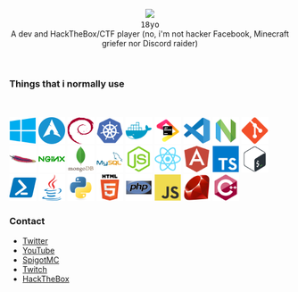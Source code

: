 <p align="center">
  <a src="https://discord.com/users/247463596169101313">
    <img src="https://lanyard.cnrad.dev/api/247463596169101313?idleMessage=watching%20surely%20nekos..."/>
  </a>
  <br>
  <kbd>18yo</kbd>
  <br>
  <span>A dev and HackTheBox/CTF player (no, i'm not hacker Facebook, Minecraft griefer nor Discord raider)</span>
  <!-- also <br> lover -->
</p>
  
<br>
<h3>Things that i normally use</h3>  
<br>
<br>
<p style="display: inline">
  <img src="assets/windows.svg" width="48" height="48" title="Windows w/ Active Directory">
  <img src="assets/arch.png" title="btw i use arch">
  <img src="assets/debian.svg" width="48" height="48" title="Debian based distros">
  <img src="assets/kubernetes.svg" width="48" height="48" title="Kubernetes">
  <img src="assets/docker.svg" width="48" height="48" title="Docker">
  <img src="assets/jetbrains.svg" width="48" height="48" title="JetBrains IDEs">
  <img src="assets/vscode.svg" width="48" height="48" title="VS Code">
  <img src="assets/nvim.png" title="NeoVim">
  <img src="assets/git.svg" width="48" height="48" title="Git">
  <img src="assets/apache.svg" width="48" height="48" title="Apache"/>
  <img src="assets/nginx.svg" width="48" height="48" title="Nginx"/>
  <img src="assets/mongodb.svg" width="48" height="48" title="MongoDB/NoSQL"/>
  <img src="assets/mysql.svg" width="48" height="48" title="' OR 1=1 -- -"/>
  <img src="assets/nodejs.svg" width="48" height="48" title="node.js"/>
  <img src="assets/react.svg" width="48" height="48" title="React and some of his 214123 libraries/frameworks"/>
  <img src="assets/angular.svg" width="48" height="48" title="Angular"/>
  <img src="assets/typescript.svg" width="48" height="48" title="TypeScript"/>
  <img src="assets/bash.svg" width="48" height="48" title="Bash"/>
  <img src="assets/powershell.png" title="Powershell"/>
  <img src="assets/java.svg" width="48" height="48" title="Java"/>
  <img src="assets/python.svg" width="48" height="48" title="Python"/>
  <img src="assets/html.svg" width="48" height="48" title="The best language for cybersecurity"/>
  <img src="assets/php.svg" width="48" height="48" title="Who uses this?"/>
  <img src="assets/javascript.svg" width="48" height="48" title="JavaScript"/>
  <img src="assets/ruby.svg" width="48" height="48" title="Ruby"/>
  <img src="assets/cpp.svg" width="48" height="48" title="C++"/>
</p>

<h3>Contact</h3>

- <a href="https://twitter.com/iVz0n">Twitter</a> 
- <a href="https://www.youtube.com/channel/UCgSLUDYucrmqfkexJbosVZwn">YouTube</a> 
- <a href="https://www.spigotmc.org/members/vz0n.700508/">SpigotMC</a> 
- <a href="https://www.twitch.tv/ivz0n">Twitch</a>
- <a href="https://app.hackthebox.com/profile/1129266">HackTheBox</a>
<!-- if you are doing osint, then there are my accounts uwu -->



